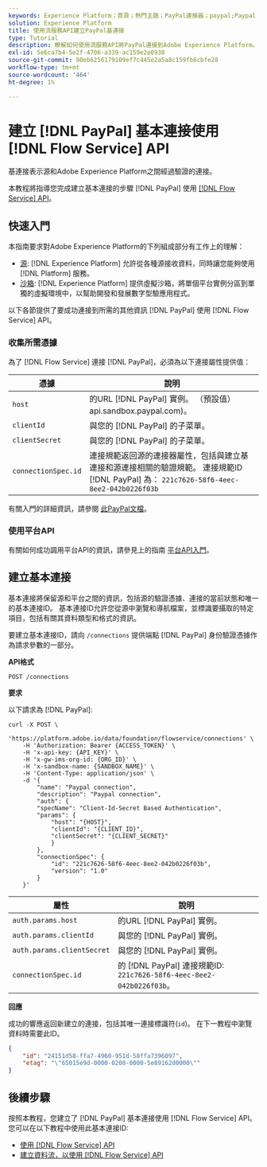 ```yaml
---
keywords: Experience Platform；首頁；熱門主題；PayPal連接器；paypal;Paypal
solution: Experience Platform
title: 使用流服務API建立PayPal基連接
type: Tutorial
description: 瞭解如何使用流服務API將PayPal連接到Adobe Experience Platform。
exl-id: 5e6ca7b4-5e2f-4706-a339-ac159e2e0938
source-git-commit: 90eb6256179109ef7c445e2a5a8c159fb6cbfe28
workflow-type: tm+mt
source-wordcount: '464'
ht-degree: 1%

---
```


# 建立 [!DNL PayPal] 基本連接使用 [!DNL Flow Service] API

基連接表示源和Adobe Experience Platform之間經過驗證的連接。

本教程將指導您完成建立基本連接的步驟 [!DNL PayPal] 使用 [[!DNL Flow Service] API](https://www.adobe.io/experience-platform-apis/references/flow-service/)。

## 快速入門

本指南要求對Adobe Experience Platform的下列組成部分有工作上的理解：

* [源](../../../../home.md): [!DNL Experience Platform] 允許從各種源接收資料，同時讓您能夠使用 [!DNL Platform] 服務。
* [沙箱](../../../../../sandboxes/home.md): [!DNL Experience Platform] 提供虛擬沙箱，將單個平台實例分區到單獨的虛擬環境中，以幫助開發和發展數字型驗應用程式。

以下各節提供了要成功連接到所需的其他資訊 [!DNL PayPal] 使用 [!DNL Flow Service] API。

### 收集所需憑據

為了 [!DNL Flow Service] 連接 [!DNL PayPal]，必須為以下連接屬性提供值：

| 憑據 | 說明 |
| ---------- | ----------- |
| `host` | 的URL [!DNL PayPal] 實例。 （預設值）api.sandbox.paypal.com)。 |
| `clientId` | 與您的 [!DNL PayPal] 的子菜單。 |
| `clientSecret` | 與您的 [!DNL PayPal] 的子菜單。 |
| `connectionSpec.id` | 連接規範返回源的連接器屬性，包括與建立基連接和源連接相關的驗證規範。 連接規範ID [!DNL PayPal] 為： `221c7626-58f6-4eec-8ee2-042b0226f03b` |

有關入門的詳細資訊，請參閱 [此PayPal文檔](https://developer.paypal.com/docs/api/overview/#get-credentials)。

### 使用平台API

有關如何成功調用平台API的資訊，請參見上的指南 [平台API入門](../../../../../landing/api-guide.md)。

## 建立基本連接

基本連接將保留源和平台之間的資訊，包括源的驗證憑據、連接的當前狀態和唯一的基本連接ID。 基本連接ID允許您從源中瀏覽和導航檔案，並標識要攝取的特定項目，包括有關其資料類型和格式的資訊。

要建立基本連接ID，請向 `/connections` 提供端點 [!DNL PayPal] 身份驗證憑據作為請求參數的一部分。

**API格式**

```http
POST /connections
```

**要求**

以下請求為 [!DNL PayPal]:

```shell
curl -X POST \
    'https://platform.adobe.io/data/foundation/flowservice/connections' \
    -H 'Authorization: Bearer {ACCESS_TOKEN}' \
    -H 'x-api-key: {API_KEY}' \
    -H 'x-gw-ims-org-id: {ORG_ID}' \
    -H 'x-sandbox-name: {SANDBOX_NAME}' \
    -H 'Content-Type: application/json' \
    -d '{
        "name": "Paypal connection",
        "description": "Paypal connection",
        "auth": {
        "specName": "Client-Id-Secret Based Authentication",
        "params": {
            "host": "{HOST}",
            "clientId": "{CLIENT_ID}",
            "clientSecret": "{CLIENT_SECRET}"
            }
        },
        "connectionSpec": {
            "id": "221c7626-58f6-4eec-8ee2-042b0226f03b",
            "version": "1.0"
        }
    }'
```

| 屬性 | 說明 |
| --------- | ----------- |
| `auth.params.host` | 的URL [!DNL PayPal] 實例。 |
| `auth.params.clientId` | 與您的 [!DNL PayPal] 實例。 |
| `auth.params.clientSecret` | 與您的 [!DNL PayPal] 實例。 |
| `connectionSpec.id` | 的 [!DNL PayPal] 連接規範ID: `221c7626-58f6-4eec-8ee2-042b0226f03b`。 |

**回應**

成功的響應返回新建立的連接，包括其唯一連接標識符(`id`)。 在下一教程中瀏覽資料時需要此ID。

```json
{
    "id": "24151d58-ffa7-4960-951d-58ffa7396097",
    "etag": "\"65015e9d-0000-0200-0000-5e89162d0000\""
}
```

## 後續步驟

按照本教程，您建立了 [!DNL PayPal] 基本連接使用 [!DNL Flow Service] API。 您可以在以下教程中使用此基本連接ID:

* [使用 [!DNL Flow Service] API](../../explore/tabular.md)
* [建立資料流，以使用 [!DNL Flow Service] API](../../collect/payments.md)
